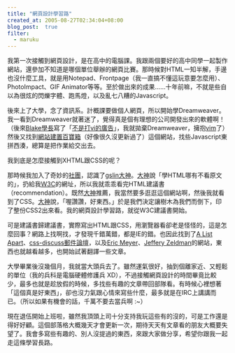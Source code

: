 ```yaml
---
title: "網頁設計學習路"
created_at: 2005-08-27T02:34:04+08:00
blog_post:  true
filter:
  - maruku
---
```


我第一次接觸到網頁設計，是在高中的電腦課。我跟兩個要好的高中同學一起製作網站，還參加不知道是哪個單位舉辦的網頁比賽。那時候對HTML一知半解，手邊也沒什麼工具，就是用Notepad、Frontpage（我一直搞不懂這玩意要怎麼用）、PhotoImpact、GIF Animator等等。至於做出來的成果……十年前嘛，不就是些自以為很炫的閃爍字體、跑馬燈，以及亂七八糟的Javascript。

後來上了大學，念了資訊系。計概課要做個人網頁，所以開始學Dreamweaver。我一看到Dreamweaver就著迷了，覺得真是個有理想的公司開發出來的軟體啊！（後來[Blake學長][Blake]寫了「[不是打vi的廣告][NotAdOfVi]」，我就拋棄Dreamweaver，擁抱[vim][]了）然後又找到[網站建置百寶箱][dob]（好像很久沒更新過了）這個網站，找些Javascript東拼西湊，總算是把作業給交出去。

我到底是怎麼接觸到XHTML跟CSS的呢？

那時候我加入了奇妙的[社團][CCCA]，認識了[gslin大神][gslin]。[大神][gslin]說「學HTML哪有不看原文的」，扔給我[W3C][]的網址，所以我就乖乖看完HTML建議書（recommendation）。既然[大神][gslin]推薦，我當然要多逛逛這個網站啊，然後我就看到了CSS。[大神][gslin]說，「喔讚讚，好東西。」於是我們決定讓樹木為我們而倒下，印了整份CSS2出來看。我的網頁設計學習路，就從W3C建議書開始。

可是建議書歸建議書，實際寫出HTML跟CSS，用瀏覽器看卻老是怪怪的，這是怎麼回事？網路上找啊找，才發現千錯萬錯，都是IE的錯。也因此找到了[A List Apart][ALA]、[css-discuss郵件論壇][CSSDiscuss]，以及[Eric Meyer][EricMeyer]、[Jeffery Zeldman][Zeldman]的網站，東西也就越看越多，也開始試著翻譯一些文章。

大學畢業後沒幾個月，我就當大頭兵去了。雖然運氣很好，抽到個離家近、又輕鬆的單位（我的兵科是電腦硬體修護兵 XD），不過接觸網頁設計的時間畢竟比較少，最多也就是趁放假的時候，多找些有趣的文章帶回部隊看。有時候心裡想著「這個真是好東西」，卻也沒力氣跟心情來寫些什麼，最多就是在IRC上講講而已。（所以如果有機會的話，千萬不要去當兵啊 :~）

現在退伍開始上班啦，雖然我頂頭上司十分支持我玩這些有的沒的，可是工作還是得好好顧。這個部落格大概幾天才會更新一次，期待天天有文章看的朋友大概要失望了。我會多寫些有趣的、別人沒提過的東西，來跟大家做分享，希望你跟我一起走這條學習長路。

[dob]: http://dob.tnc.edu.tw/ "網站建置百寶箱"
[Blake]: http://blake.yichi.org/wp/ "Blake's website"
[NotAdOfVi]: http://greenisland.csie.nctu.edu.tw/wp/category/comuter/vim/ "不是打vi的廣告"
[vim]: http://www.vim.org/ "Vi IMproved"
[CCCA]: http://ccca.nctu.edu.tw/ "校園網路策進會"
[gslin]: http://blog.gslin.org/ "你們知道他是誰吧？"
[W3C]: http://www.w3.org/ "World Wide Web Consortium"
[ALA]: http://www.alistapart.com/ "For people who make websites"
[CSSDiscuss]: http://www.css-discuss.org/ "css-discuss mailing list"
[EricMeyer]: http://www.meyerweb.com/ "Eric Meyer's website"
[Zeldman]: http://www.zeldman.com/ "The Daily Report"

